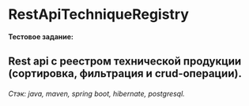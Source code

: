 # RestApiTechniqueRegistry
<h4>Тестовое задание:</h4> 
<h2>Rest api с реестром технической продукции (сортировка, фильтрация и crud-операции).</h2>
<h6>Стэк: java, maven, spring boot, hibernate, postgresql.</h6>


